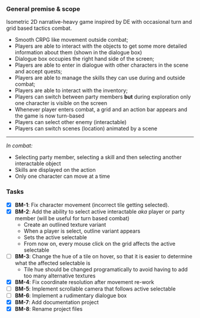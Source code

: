 ### General premise & scope

Isometric 2D narrative-heavy game inspired by DE with occasional turn and grid based tactics combat.
- Smooth CRPG like movement outside combat;
- Players are able to interact with the objects to get some more detailed information about them (shown in the dialogue box)
- Dialogue box occupies the right hand side of the screen;
- Players are able to enter in dialogue with other characters in the scene and accept quests;
- Players are able to manage the skills they can use during and outside combat;
- Players are able to interact with the inventory;
- Players can switch between party members **but** during exploration only one character is visible on the screen
- Whenever player enters combat, a grid and an action bar appears and the game is now turn-based
- Players can select other enemy (interactable)
- Players can switch scenes (location) animated by a scene

---

*In combat:*
- Selecting party member, selecting a skill and then selecting another interactable object
- Skills are displayed on the action
- Only one character can move at a time 

### Tasks

- [X] **BM-1**: Fix character movement (incorrect tile getting selected).
- [X] **BM-2**: Add the ability to select active interactable *aka* player or party member (will be useful for turn based combat)
    - Create an outlined texture variant
    - When a player is select, outline variant appears
    - Sets the active selectable
    - From now on, every mouse click on the grid affects the active selectable
- [ ] **BM-3**: Change the hue of a tile on hover, so that it is easier to
  determine what the affected selectable is
    - Tile hue should be changed programatically to avoid having to add
      too many alternative textures
- [X] **BM-4**: Fix coordinate resolution after movement re-work
- [ ] **BM-5**: Implement scrollable camera that follows active selectable
- [ ] **BM-6**: Implement a rudimentary dialogue box
- [X] **BM-7**: Add documentation project
- [X] **BM-8**: Rename project files
